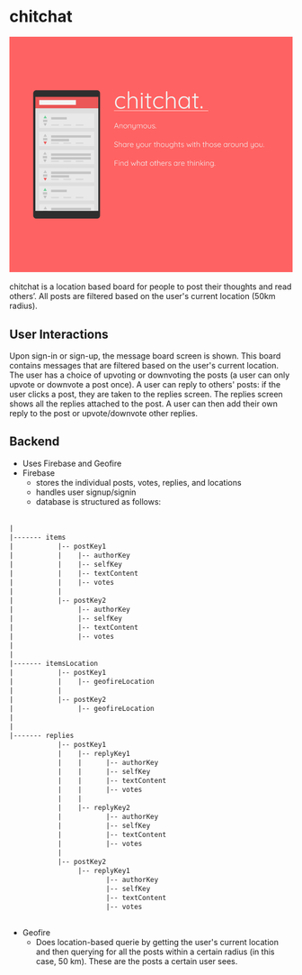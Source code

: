 # chitchat


![chitchat](./mockup.png)


chitchat is a location based board for people to post their thoughts and read others’.
All posts are filtered based on the user's current location (50km radius).


## User Interactions
Upon sign-in or sign-up, the message board screen is shown. This board contains messages that are 
filtered based on the user's current location. The user has a choice of upvoting or downvoting 
the posts (a user can only upvote or downvote a post once). A user can reply to others' posts: if the user clicks a post, they are taken to 
the replies screen. The replies screen shows all the replies attached to the post. A user can then
add their own reply to the post or upvote/downvote other replies.

## Backend
* Uses Firebase and Geofire
* Firebase 
    * stores the individual posts, votes, replies, and locations
    * handles user signup/signin
    * database is structured as follows:
    
```

|
|------- items
|           |-- postKey1
|           |    |-- authorKey
|           |    |-- selfKey
|           |    |-- textContent
|           |    |-- votes
|           |
|           |-- postKey2
|                |-- authorKey
|                |-- selfKey
|                |-- textContent
|                |-- votes
|
|
|------- itemsLocation
|           |-- postKey1
|           |    |-- geofireLocation
|           |
|           |-- postKey2
|                |-- geofireLocation
|
|
|------- replies
            |-- postKey1
            |    |-- replyKey1
            |    |      |-- authorKey
            |    |      |-- selfKey
            |    |      |-- textContent
            |    |      |-- votes
            |    |
            |    |-- replyKey2
            |           |-- authorKey
            |           |-- selfKey
            |           |-- textContent
            |           |-- votes
            |
            |-- postKey2
                 |-- replyKey1
                        |-- authorKey
                        |-- selfKey
                        |-- textContent
                        |-- votes
   
```
* Geofire 
    * Does location-based querie by getting the user's current location and then querying for all
    the posts within a certain radius (in this case, 50 km). These are the posts a certain user sees.
